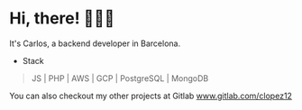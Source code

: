 # Hi, there! 👨🏽‍💻

It's Carlos, a backend developer in Barcelona.

* Stack
> JS | PHP | AWS | GCP | PostgreSQL | MongoDB

You can also checkout my other projects at Gitlab <link>www.gitlab.com/clopez12</link>
